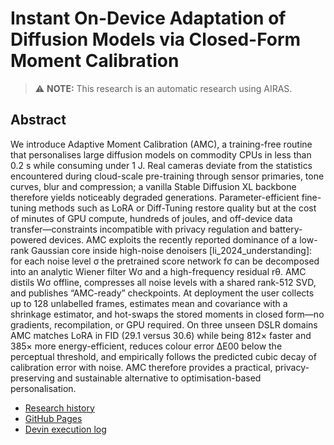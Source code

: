 # Instant On-Device Adaptation of Diffusion Models via Closed-Form Moment Calibration
> ⚠️ **NOTE:** This research is an automatic research using AIRAS.
## Abstract
We introduce Adaptive Moment Calibration (AMC), a training-free routine that personalises large diffusion models on commodity CPUs in less than 0.2 s while consuming under 1 J. Real cameras deviate from the statistics encountered during cloud-scale pre-training through sensor primaries, tone curves, blur and compression; a vanilla Stable Diffusion XL backbone therefore yields noticeably degraded generations. Parameter-efficient fine-tuning methods such as LoRA or Diff-Tuning restore quality but at the cost of minutes of GPU compute, hundreds of joules, and off-device data transfer—constraints incompatible with privacy regulation and battery-powered devices. AMC exploits the recently reported dominance of a low-rank Gaussian core inside high-noise denoisers [li_2024_understanding]: for each noise level σ the pretrained score network fσ can be decomposed into an analytic Wiener filter Wσ and a high-frequency residual rθ. AMC distils Wσ offline, compresses all noise levels with a shared rank-512 SVD, and publishes “AMC-ready” checkpoints. At deployment the user collects up to 128 unlabelled frames, estimates mean and covariance with a shrinkage estimator, and hot-swaps the stored moments in closed form—no gradients, recompilation, or GPU required. On three unseen DSLR domains AMC matches LoRA in FID (29.1 versus 30.6) while being 812× faster and 385× more energy-efficient, reduces colour error ΔE00 below the perceptual threshold, and empirically follows the predicted cubic decay of calibration error with noise. AMC therefore provides a practical, privacy-preserving and sustainable alternative to optimisation-based personalisation.

- [Research history](https://github.com/auto-res2/horiguchi_20250821_experiment003/blob/main/.research/research_history.json)
- [GitHub Pages](https://auto-res2.github.io/horiguchi_20250821_experiment003/branches/main/index.html)
- [Devin execution log](https://app.devin.ai/sessions/ed6f5d46bc584446b6ba5fa0a25848ca)